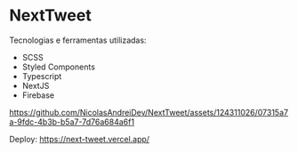 
# NextTweet

Tecnologias e ferramentas utilizadas:

- SCSS
- Styled Components
- Typescript
- NextJS
- Firebase

https://github.com/NicolasAndreiDev/NextTweet/assets/124311026/07315a7a-9fdc-4b3b-b5a7-7d76a684a6f1

Deploy: https://next-tweet.vercel.app/
